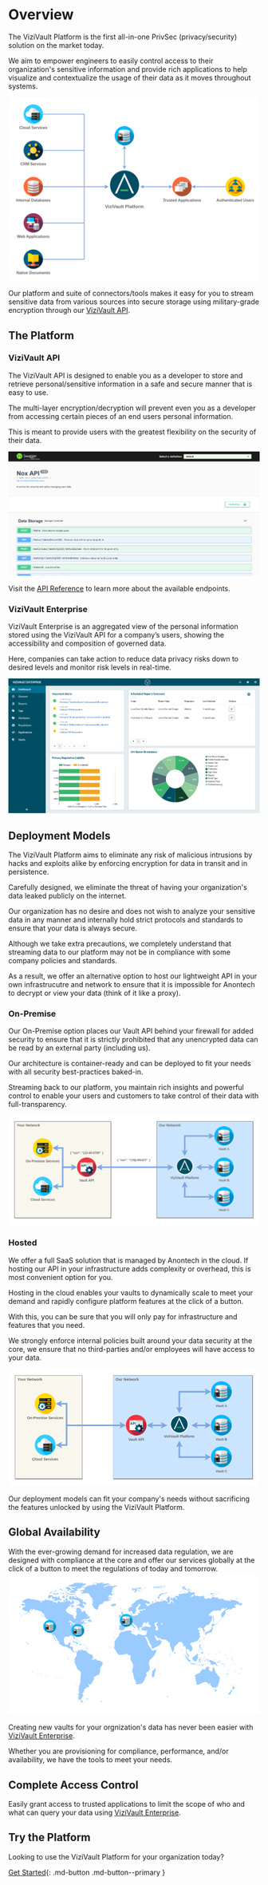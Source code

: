 # Overview
The ViziVault Platform is the first all-in-one PrivSec (privacy/security) solution on the market today.

We aim to empower engineers to easily control access to their organization's sensitive information and provide rich applications to help visualize and contextualize the usage of their data as it moves throughout systems.

![ViziVault Platform Overview](/assets/images/anontech-overview-no-data.png)

Our platform and suite of connectors/tools makes it easy for you to stream sensitive data from various sources into secure storage using military-grade encryption through our [ViziVault API](#vizivault-api).

## The Platform

### ViziVault API

The ViziVault API is designed to enable you as a developer to store and retrieve personal/sensitive information in a safe and secure manner that is easy to use.

The multi-layer encryption/decryption will prevent even you as a developer from accessing certain pieces of an end users personal information.

This is meant to provide users with the greatest flexibility on the security of their data.

![ViziVault API](/assets/images/vault-api-docs.png)

Visit the [API Reference](/api/endpoints/) to learn more about the available endpoints.

### ViziVault Enterprise

ViziVault Enterprise is an aggregated view of the personal information stored using the ViziVault API for a company’s users, showing the accessibility and composition of governed data.

Here, companies can take action to reduce data privacy risks down to desired levels and monitor risk levels in real-time.

![ViziVault Enterprise](/assets/images/vizivault-enterprise.png)

## Deployment Models
The ViziVault Platform aims to eliminate any risk of malicious intrusions by hacks and exploits alike by enforcing encryption for data in transit and in persistence.

Carefully designed, we eliminate the threat of having your organization's data leaked publicly on the internet.

Our organization has no desire and does not wish to analyze your sensitive data in any manner and internally hold strict protocols and standards to ensure that your data is always secure.

Although we take extra precautions, we completely understand that streaming data to our platform may not be in compliance with some company policies and standards.

As a result, we offer an alternative option to host our lightweight API in your own infrastrucutre and network to ensure that it is impossible for Anontech to decrypt or view your data (think of it like a proxy).

### On-Premise
Our On-Premise option places our Vault API behind your firewall for added security to ensure that it is strictly prohibited that any unencrypted data can be read by an external party (including us).

Our architecture is container-ready and can be deployed to fit your needs with all security best-practices baked-in.

Streaming back to our platform, you maintain rich insights and powerful control to enable your users and customers to take control of their data with full-transparency.

![Anontech On-Premise](/assets/images/anontech-onprem.png)

### Hosted
We offer a full SaaS solution that is managed by Anontech in the cloud. If hosting our API in your infrastructure adds complexity or overhead, this is most convenient option for you.

Hosting in the cloud enables your vaults to dynamically scale to meet your demand and rapidly configure platform features at the click of a button.

With this, you can be sure that you will only pay for infrastructure and features that you need.

We strongly enforce internal policies built around your data security at the core, we ensure that no third-parties and/or employees will have access to your data.

![Anontech Hosted](/assets/images/anontech-hosted.png)

Our deployment models can fit your company's needs without sacrificing the features unlocked by using the ViziVault Platform.

## Global Availability
With the ever-growing demand for increased data regulation, we are designed with compliance at the core and offer our services globally at the click of a button to meet the regulations of today and tomorrow.
![Global Vaults](/assets/images/anontech-geovaults.png)

Creating new vaults for your orgnization's data has never been easier with [ViziVault Enterprise](/vizivault-enterprise/overview).

Whether you are provisioning for compliance, performance, and/or availability, we have the tools to meet your needs.

## Complete Access Control
Easily grant access to trusted applications to limit the scope of who and what can query your data using [ViziVault Enterprise](/vizivault-enterprise/overview).

## Try the Platform
Looking to use the ViziVault Platform for your organization today?

[Get Started](getting-started){: .md-button .md-button--primary }

